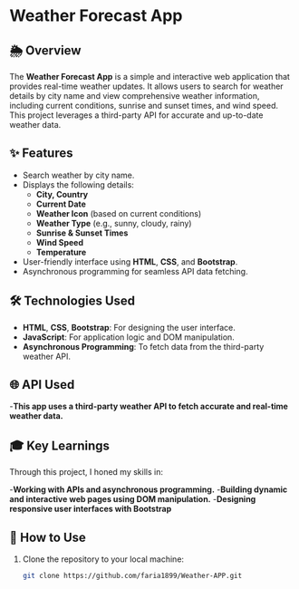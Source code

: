 # Weather Forecast App  

## 🌦 Overview  
The **Weather Forecast App** is a simple and interactive web application that provides real-time weather updates. It allows users to search for weather details by city name and view comprehensive weather information, including current conditions, sunrise and sunset times, and wind speed. This project leverages a third-party API for accurate and up-to-date weather data.  

## ✨ Features  
- Search weather by city name.  
- Displays the following details:  
  - **City, Country**  
  - **Current Date**  
  - **Weather Icon** (based on current conditions)  
  - **Weather Type** (e.g., sunny, cloudy, rainy)  
  - **Sunrise & Sunset Times**  
  - **Wind Speed**
  - **Temperature**
- User-friendly interface using **HTML**, **CSS**, and **Bootstrap**.  
- Asynchronous programming for seamless API data fetching.  

## 🛠 Technologies Used  
- **HTML**, **CSS**, **Bootstrap**: For designing the user interface.  
- **JavaScript**: For application logic and DOM manipulation.  
- **Asynchronous Programming**: To fetch data from the third-party weather API. 

## 🌐 API Used
-**This app uses a third-party weather API to fetch accurate and real-time weather data.**

## 🎓 Key Learnings
Through this project, I honed my skills in:

-**Working with APIs and asynchronous programming.**
-**Building dynamic and interactive web pages using DOM manipulation.**
-**Designing responsive user interfaces with Bootstrap**

## 📖 How to Use  
1. Clone the repository to your local machine:  
   ```bash
   git clone https://github.com/faria1899/Weather-APP.git

